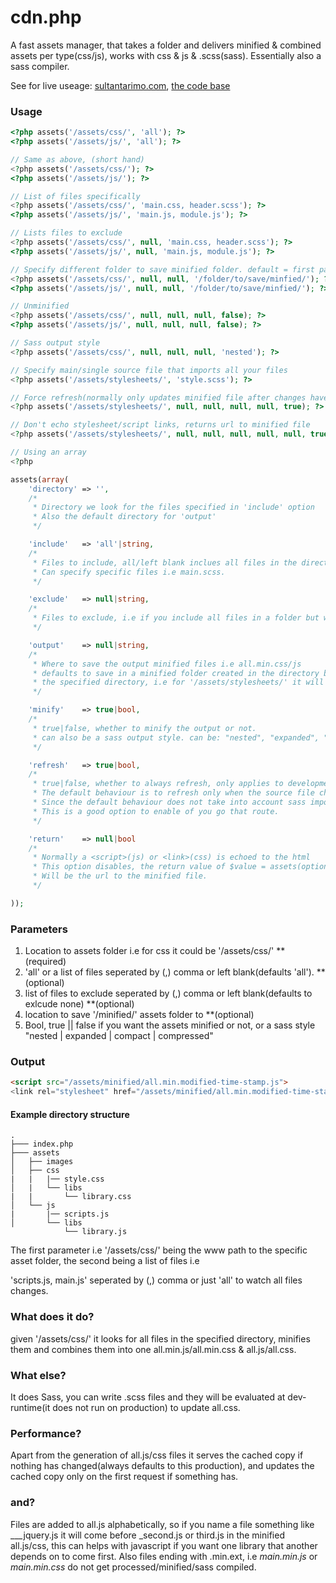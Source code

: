 # cdn.php

A fast assets manager, that takes a folder and delivers minified & combined assets per type(css/js), works with css &amp; js & .scss(sass). Essentially also a sass compiler.

See for live useage: [sultantarimo.com](http://sultantarimo.com), [the code base](https://github.com/sultantarimo/Framework.php)


### Usage

```php
<?php assets('/assets/css/', 'all'); ?>
<?php assets('/assets/js/', 'all'); ?>

// Same as above, (short hand)
<?php assets('/assets/css/'); ?>
<?php assets('/assets/js/'); ?>

// List of files specifically
<?php assets('/assets/css/', 'main.css, header.scss'); ?>
<?php assets('/assets/js/', 'main.js, module.js'); ?>

// Lists files to exclude
<?php assets('/assets/css/', null, 'main.css, header.scss'); ?>
<?php assets('/assets/js/', null, 'main.js, module.js'); ?>

// Specify different folder to save minified folder. default = first param + '/minified/'
<?php assets('/assets/css/', null, null, '/folder/to/save/minfied/'); ?>
<?php assets('/assets/js/', null, null, '/folder/to/save/minfied/'); ?>

// Unminified
<?php assets('/assets/css/', null, null, null, false); ?>
<?php assets('/assets/js/', null, null, null, false); ?>

// Sass output style
<?php assets('/assets/css/', null, null, null, 'nested'); ?>

// Specify main/single source file that imports all your files
<?php assets('/assets/stylesheets/', 'style.scss'); ?>

// Force refresh(normally only updates minified file after changes have occured to source files)
<?php assets('/assets/stylesheets/', null, null, null, null, true); ?>

// Don't echo stylesheet/script links, returns url to minified file
<?php assets('/assets/stylesheets/', null, null, null, null, null, true); ?>

// Using an array
<?php

assets(array(
	'directory' => '',
	/* 
	 * Directory we look for the files specified in 'include' option
	 * Also the default directory for 'output'
	 */

	'include'   => 'all'|string, 
	/* 
	 * Files to include, all/left blank inclues all files in the directory
	 * Can specify specific files i.e main.scss.
	 */

	'exclude'   => null|string,
	/* 
	 * Files to exclude, i.e if you include all files in a folder but want to exclude a few.
	 */

	'output'    => null|string,
	/* 
	 * Where to save the output minified files i.e all.min.css/js
	 * defaults to save in a minified folder created in the directory before 
	 * the specified directory, i.e for '/assets/stylesheets/' it will be /assets/
	 */

	'minify'    => true|bool,
	/* 
	 * true|false, whether to minify the output or not.
	 * can also be a sass output style. can be: "nested", "expanded", "compact", "compressed".
	 */

	'refresh'   => true|bool,
	/* 
	 * true|false, whether to always refresh, only applies to development(doesn't apply on production)
	 * The default behaviour is to refresh only when the source file changes.
	 * Since the default behaviour does not take into account sass import files if you're using one base sass file.
	 * This is a good option to enable of you go that route.
	 */

	'return'    => null|bool
	/* 
	 * Normally a <script>(js) or <link>(css) is echoed to the html
	 * This option disables, the return value of $value = assets(options)
	 * Will be the url to the minified file.
	 */

));
```

### Parameters

1. Location to assets folder i.e for css it could be '/assets/css/' **(required)
2. 'all' or a list of files seperated by (,) comma or left blank(defaults 'all'). **(optional)
3. list of files  to exclude seperated by (,) comma or left blank(defaults to exlcude none) **(optional)
4. location to save '/minified/' assets folder to **(optional)
5. Bool, true || false if you want the assets minified or not, or a sass style "nested | expanded | compact | compressed"

### Output

```html
<script src="/assets/minified/all.min.modified-time-stamp.js">
<link rel="stylesheet" href="/assets/minified/all.min.modified-time-stamp.css">
```

#### Example directory structure

```
.
├─── index.php
├─── assets
│   ├── images
│   ├── css
|   |   |── style.css
│   |   └── libs
|   |		└── library.css
│   └── js
|       |── scripts.js
│       └── libs
 			└── library.js
```



The first parameter i.e '/assets/css/' being the www path to the specific asset folder, the second being a list of files i.e

'scripts.js, main.js' seperated by (,) comma or just 'all' to watch all files changes.

### What does it do?

given '/assets/css/' it looks for all files in the specified directory, minifies them and combines them into one all.min.js/all.min.css
& all.js/all.css.

### What else?

It does Sass, you can write .scss files and they will be evaluated at dev-runtime(it does not run on production) to update all.css.

### Performance?

Apart from the generation of all.js/css files it serves the cached copy if nothing has changed(always defaults to this production), and updates the cached copy only on the first request if something has.


### and?

Files are added to all.js alphabetically, so if you name a file something like ___jquery.js it will come before _second.js or third.js in the minified all.js/css, this can helps with javascript if you want one library that another depends on to come first. Also files ending with .min.ext, i.e *main.min.js* or *main.min.css* do not get processed/minified/sass compiled.
